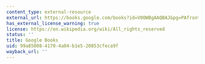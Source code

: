 ```yaml
---
content_type: external-resource
external_url: https://books.google.com/books?id=V0OWBgAAQBAJ&pg=PAfrontcover#v=onepage&q&f=false
has_external_license_warning: true
license: https://en.wikipedia.org/wiki/All_rights_reserved
status: ''
title: Google Books
uid: 99a85008-4170-4a04-b1e5-20853cfeca9f
wayback_url: ''
---
```

